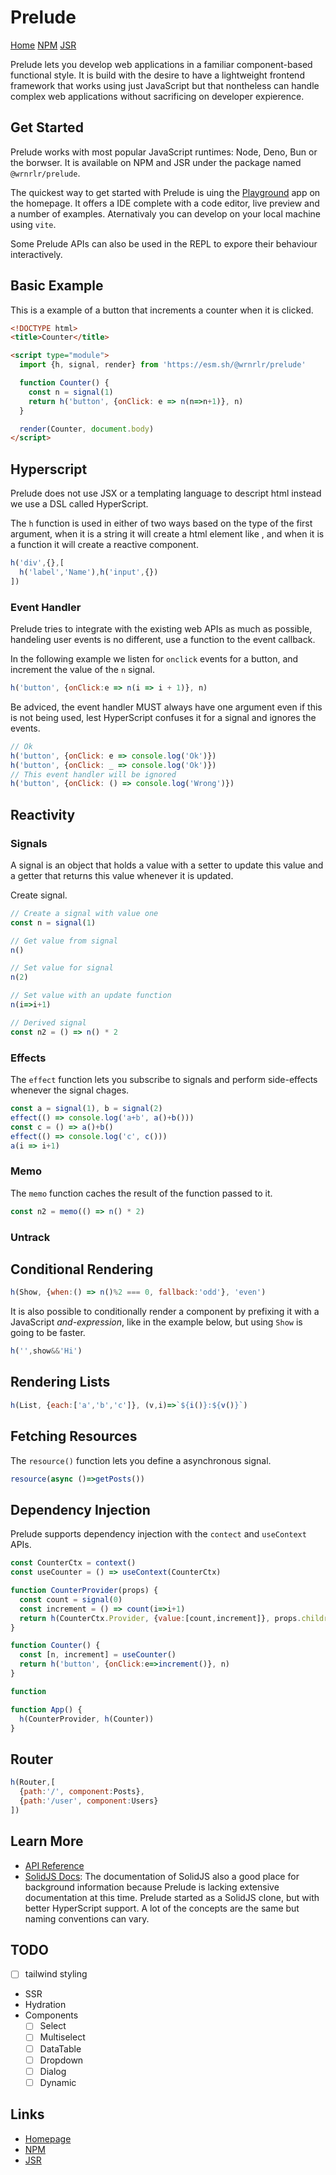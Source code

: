 # Prelude
[Home](https://wrnrlr.github.io/prelude/) [NPM](https://www.npmjs.com/package/@wrnrlr/prelude) [JSR](https://jsr.io/@wrnrlr/prelude)

Prelude lets you develop web applications in a familiar component-based functional style.
It is build with the desire to have a lightweight frontend framework that works
using just JavaScript but that nontheless can handle complex web applications without
sacrificing on developer expierence.

## Get Started

Prelude works with most popular JavaScript runtimes: Node, Deno, Bun or the borwser.
It is available on NPM and JSR under the package named `@wrnrlr/prelude`.

The quickest way to get started with Prelude is uing the [Playground](https://wrnrlr.github.io/prelude/playground) app on the homepage.
It offers a IDE complete with a code editor, live preview and a number of examples.
Aternativaly you can develop on your local machine using `vite`.

Some Prelude APIs can also be used in the REPL to expore their behaviour interactively.

## Basic Example

This is a example of a button that increments a counter when it is clicked.

```html
<!DOCTYPE html>
<title>Counter</title>

<script type="module">
  import {h, signal, render} from 'https://esm.sh/@wrnrlr/prelude'

  function Counter() {
    const n = signal(1)
    return h('button', {onClick: e => n(n=>n+1)}, n)
  }

  render(Counter, document.body)
</script>
```

## Hyperscript

Prelude does not use JSX or a templating language to descript html instead we use a DSL called HyperScript.

The `h` function is used in either of two ways based on the type of the first argument,
when it is a string it will create a html element like ,
and when it is a function it will create a reactive component.

```js
h('div',{},[
  h('label','Name'),h('input',{})
])
```

### Event Handler

Prelude tries to integrate with the existing web APIs as much as possible, handeling user events is no different,
use a function to the event callback.

In the following example we listen for `onclick` events for a button, and increment the value of the `n` signal.

```js
h('button', {onClick:e => n(i => i + 1)}, n)
```

Be adviced, the event handler MUST always have one argument even if this is not being used, lest HyperScript confuses it for a signal
and ignores the events.

```js
// Ok
h('button', {onClick: e => console.log('Ok')})
h('button', {onClick: _ => console.log('Ok')})
// This event handler will be ignored
h('button', {onClick: () => console.log('Wrong')})
```

## Reactivity

### Signals

A signal is an object that holds a value with a setter to update this value and a getter that returns this value whenever it is updated.

Create signal.
```js
// Create a signal with value one
const n = signal(1)

// Get value from signal
n()

// Set value for signal
n(2)

// Set value with an update function
n(i=>i+1)

// Derived signal
const n2 = () => n() * 2
```

### Effects

The `effect` function lets you subscribe to signals and perform side-effects whenever the signal chages.

```js
const a = signal(1), b = signal(2)
effect(() => console.log('a+b', a()+b()))
const c = () => a()+b()
effect(() => console.log('c', c()))
a(i => i+1)
```

### Memo

The `memo` function caches the result of the function passed to it.

```js
const n2 = memo(() => n() * 2)
```

### Untrack

## Conditional Rendering

```js
h(Show, {when:() => n()%2 === 0, fallback:'odd'}, 'even')
```

It is also possible to conditionally render a component by prefixing it with a JavaScript *and-expression*, like in the example below,
but using `Show` is going to be faster.

```js
h('',show&&'Hi')
```

## Rendering Lists

```js
h(List, {each:['a','b','c']}, (v,i)=>`${i()}:${v()}`)
```

## Fetching Resources

The `resource()` function lets you define a asynchronous signal.


```js
resource(async ()=>getPosts())
```

## Dependency Injection
Prelude supports dependency injection with the `contect` and `useContext` APIs.

```js
const CounterCtx = context()
const useCounter = () => useContext(CounterCtx)

function CounterProvider(props) {
  const count = signal(0)
  const increment = () => count(i=>i+1)
  return h(CounterCtx.Provider, {value:[count,increment]}, props.children)
}

function Counter() {
  const [n, increment] = useCounter()
  return h('button', {onClick:e=>increment()}, n)
}

function

function App() {
  h(CounterProvider, h(Counter))
}
```

## Router

```js
h(Router,[
  {path:'/', component:Posts},
  {path:'/user', component:Users}
])
```

## Learn More

* [API Reference]()
* [SolidJS Docs]():
  The documentation of SolidJS also a good place for background information because Prelude is lacking extensive documentation at this time.
  Prelude started as a SolidJS clone, but with better HyperScript support. A lot of the concepts are the same but naming conventions can vary.

## TODO

* [ ] tailwind styling
* SSR
* Hydration
* Components
  * [ ] Select
  * [ ] Multiselect
  * [ ] DataTable
  * [ ] Dropdown
  * [ ] Dialog
  * [ ] Dynamic

## Links

* [Homepage](https://wrnrlr.github.io/prelude)
* [NPM](https://www.npmjs.com/package/@wrnrlr/prelude)
* [JSR](https://jsr.io/@wrnrlr/prelude)
